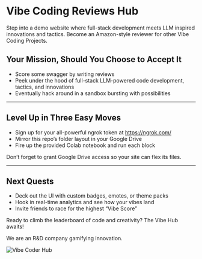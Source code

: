 # Vibe Coding Reviews Hub

Step into a demo website where full-stack development meets LLM inspired innovations and tactics. Become an Amazon-style reviewer for other Vibe Coding Projects. 

## Your Mission, Should You Choose to Accept It

- Score some swagger by writing reviews  
- Peek under the hood of full-stack LLM-powered code development, tactics, and innovations
- Eventually hack around in a sandbox bursting with possibilities  

---

## Level Up in Three Easy Moves

- Sign up for your all-powerful ngrok token at https://ngrok.com/  
- Mirror this repo’s folder layout in your Google Drive  
- Fire up the provided Colab notebook and run each block  

Don’t forget to grant Google Drive access so your site can flex its files.

---

## Next Quests

- Deck out the UI with custom badges, emotes, or theme packs  
- Hook in real-time analytics and see how your vibes land  
- Invite friends to race for the highest “Vibe Score”  

Ready to climb the leaderboard of code and creativity? The Vibe Hub awaits! 

We are an R&D company gamifying innovation.

![Vibe Coder Hub](https://github.com/user-attachments/assets/a10b22f3-f116-4b95-834c-02c193aa26fe)
